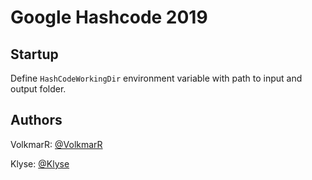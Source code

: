 # Google Hashcode 2019

## Startup

Define `HashCodeWorkingDir` environment variable with path to input and output folder.

## Authors
VolkmarR: [@VolkmarR](https://github.com/VolkmarR/)

Klyse: [@Klyse](https://github.com/klyse/)

